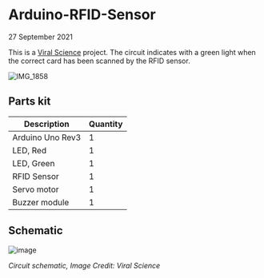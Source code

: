 # Arduino-RFID-Sensor

27 September 2021

This is a [Viral Science](https://www.viralsciencecreativity.com/post/arduino-rfid-sensor-mfrc522-tutorial) project. The circuit indicates with a green light when the correct card has been scanned by the RFID sensor.

![IMG_1858](https://user-images.githubusercontent.com/93152842/190869188-6cfe999d-1760-423b-9106-fd0775121464.JPG)

## Parts kit

| Description | Quantity |
| - | - |
| Arduino Uno Rev3 | 1 |
| LED, Red | 1 |
| LED, Green | 1 |
| RFID Sensor | 1 |
| Servo motor | 1 |
| Buzzer module | 1 |

## Schematic

![image](https://user-images.githubusercontent.com/93152842/190868937-1ade2268-6dfb-4940-b878-c4e0b4f7fc51.png)

*Circuit schematic, Image Credit: Viral Science*
